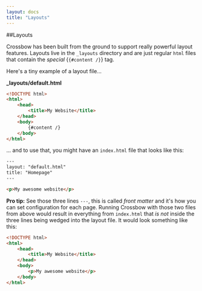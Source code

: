 ```yaml
---
layout: docs
title: "Layouts"
---
```


##Layouts

Crossbow has been built from the ground to support really powerful layout features.
Layouts live in the `_layouts` directory and are just regular `html` files that 
contain the *special* {``{#content /}``} tag.

Here's a tiny example of a layout file...

**_layouts/default.html**

```html
<!DOCTYPE html>
<html>
    <head>
        <title>My Website</title>
    </head>
    <body>
        {#content /}
    </body>
</html>
```

... and to use that, you might have an `index.html` file that looks like this:

```html
---
layout: "default.html"
title: "Homepage"
---

<p>My awesome website</p>
```

**Pro tip:** See those three lines `---`, this is called *front matter* and it's how you
can set configuration for each page. Running Crossbow with those two files from above would
result in everything from `index.html` that *is not* inside the three lines being wedged into
the layout file. It would look something like this:

```html
<!DOCTYPE html>
<html>
    <head>
        <title>My Website</title>
    </head>
    <body>
        <p>My awesome website</p>
    </body>
</html>
```